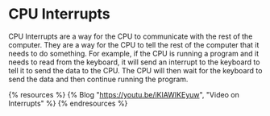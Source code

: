 # CPU Interrupts

CPU Interrupts are a way for the CPU to communicate with the rest of the computer. They are a way for the CPU to tell the rest of the computer that it needs to do something. For example, if the CPU is running a program and it needs to read from the keyboard, it will send an interrupt to the keyboard to tell it to send the data to the CPU. The CPU will then wait for the keyboard to send the data and then continue running the program.

{% resources %}
  {% Blog "https://youtu.be/iKlAWIKEyuw", "Video on Interrupts" %}
{% endresources %}

